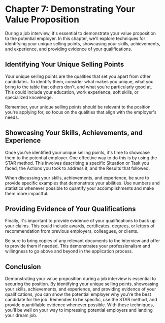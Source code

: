 Chapter 7: Demonstrating Your Value Proposition
===============================================

During a job interview, it's essential to demonstrate your value proposition to the potential employer. In this chapter, we'll explore techniques for identifying your unique selling points, showcasing your skills, achievements, and experience, and providing evidence of your qualifications.

Identifying Your Unique Selling Points
--------------------------------------

Your unique selling points are the qualities that set you apart from other candidates. To identify them, consider what makes you unique, what you bring to the table that others don't, and what you're particularly good at. This could include your education, work experience, soft skills, or specialized knowledge.

Remember, your unique selling points should be relevant to the position you're applying for, so focus on the qualities that align with the employer's needs.

Showcasing Your Skills, Achievements, and Experience
----------------------------------------------------

Once you've identified your unique selling points, it's time to showcase them to the potential employer. One effective way to do this is by using the STAR method. This involves describing a specific Situation or Task you faced, the Actions you took to address it, and the Results that followed.

When discussing your skills, achievements, and experience, be sure to provide specific examples that demonstrate your abilities. Use numbers and statistics whenever possible to quantify your accomplishments and make them more impactful.

Providing Evidence of Your Qualifications
-----------------------------------------

Finally, it's important to provide evidence of your qualifications to back up your claims. This could include awards, certificates, degrees, or letters of recommendation from previous employers, colleagues, or clients.

Be sure to bring copies of any relevant documents to the interview and offer to provide them if needed. This demonstrates your professionalism and willingness to go above and beyond in the application process.

Conclusion
----------

Demonstrating your value proposition during a job interview is essential to securing the position. By identifying your unique selling points, showcasing your skills, achievements, and experience, and providing evidence of your qualifications, you can show the potential employer why you're the best candidate for the job. Remember to be specific, use the STAR method, and provide quantifiable evidence whenever possible. With these techniques, you'll be well on your way to impressing potential employers and landing your dream job.
